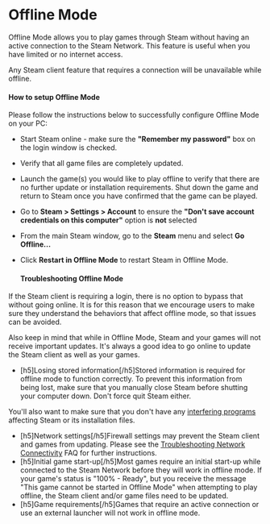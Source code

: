 # Offline Mode

Offline Mode allows you to play games through Steam without having an active connection to the Steam Network.  This feature is useful when you have limited or no internet access.  
  
Any Steam client feature that requires a connection will be unavailable while offline.  
  
#### How to setup Offline Mode
Please follow the instructions below to successfully configure Offline Mode on your PC:  

* Start Steam online - make sure the **"Remember my password"** box on the login window is checked.
* Verify that all game files are completely updated.
* Launch the game(s) you would like to play offline to verify that there are no further update or installation requirements. Shut down the game and return to Steam once you have confirmed that the game can be played.
* Go to **Steam > Settings > Account** to ensure the **"Don't save account credentials on this computer"** option is **not** selected
* From the main Steam window, go to the **Steam** menu and select **Go Offline...**
* Click **Restart in Offline Mode** to restart Steam in Offline Mode.

  #### Troubleshooting Offline Mode
If the Steam client is requiring a login, there is no option to bypass that without going online. It is for this reason that we encourage users to make sure they understand the behaviors that affect offline mode, so that issues can be avoided.  
  
Also keep in mind that while in Offline Mode, Steam and your games will not receive important updates. It's always a good idea to go online to update the Steam client as well as your games.  
  

* [h5]Losing stored information[/h5]Stored information is required for offline mode to function correctly. To prevent this information from being lost, make sure that you manually close Steam before shutting your computer down. Don't force quit Steam either.  
  
You'll also want to make sure that you don't have any [interfering programs](https://help.steampowered.com/en/faqs/view/1F39-DCB4-FF28-5748) affecting Steam or its installation files.
* [h5]Network settings[/h5]Firewall settings may prevent the Steam client and games from updating. Please see the [Troubleshooting Network Connectivity](https://help.steampowered.com/en/faqs/view/669A-2F68-D1D1-A5EC) FAQ for further instructions.
* [h5]Initial game start-up[/h5]Most games require an initial start-up while connected to the Steam Network before they will work in offline mode.  If your game's status is "100% - Ready", but you receive the message "This game cannot be started in Offline Mode" when attempting to play offline, the Steam client and/or game files need to be updated.
* [h5]Game requirements[/h5]Games that require an active connection or use an external launcher will not work in offline mode.

